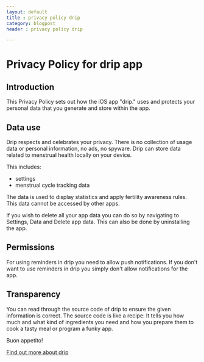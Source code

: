 ```yaml
---
layout: default
title : privacy policy drip
category: blogpost
header : privacy policy drip

---
```


# Privacy Policy for drip app

## Introduction

This Privacy Policy sets out how the iOS app "drip." uses and protects your personal data that you generate and store within the app.

## Data use

Drip respects and celebrates your privacy. There is no collection of usage data or personal information, no ads, no spyware. Drip can store data related to menstrual health locally on your device.

This includes:
- settings
- menstrual cycle tracking data
 
The data is used to display statistics and apply fertility awareness rules. This data cannot be accessed by other apps.

If you wish to delete all your app data you can do so by navigating to Settings, Data and Delete app data. This can also be done by uninstalling the app.

## Permissions

For using reminders in drip you need to allow push notifications. If you don't want to use reminders in drip you simply don't allow notifications for the app.

## Transparency

You can read through the source code of drip to ensure the given information is correct. The source code is like a recipe: It tells you how much and what kind of ingredients you need and how you prepare them to cook a tasty meal or program a funky app.

Buon appetito!

<a href="https://bloodyhealth.gitlab.io/">Find out more about drip</a>
